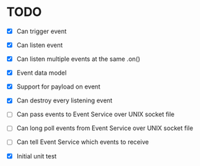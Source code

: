 # TODO

  * [x]  Can trigger event
  * [x]  Can listen event
  * [x]  Can listen multiple events at the same .on()
  * [x]  Event data model
  * [x]  Support for payload on event
  * [x]  Can destroy every listening event
  * [ ]  Can pass events to Event Service over UNIX socket file
  * [ ]  Can long poll events from Event Service over UNIX socket file
  * [ ]  Can tell Event Service which events to receive
  * [x]  Initial unit test
  